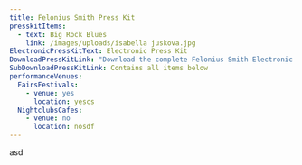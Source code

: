 ```yaml
---
title: Felonius Smith Press Kit
presskitItems:
  - text: Big Rock Blues
    link: /images/uploads/isabella juskova.jpg
ElectronicPressKitText: Electronic Press Kit
DownloadPressKitLink: "Download the complete Felonius Smith Electronic Press Kit "
SubDownloadPressKitLink: Contains all items below
performanceVenues:
  FairsFestivals:
    - venue: yes
      location: yescs
  NightclubsCafes:
    - venue: no
      location: nosdf
---
```

asd